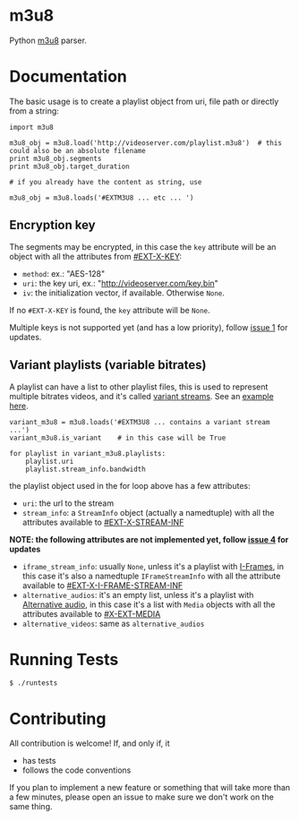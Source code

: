 m3u8
====

Python [m3u8](http://tools.ietf.org/html/draft-pantos-http-live-streaming-08) parser.

# Documentation

The basic usage is to create a playlist object from uri, file path or directly from a string:

    import m3u8
  
    m3u8_obj = m3u8.load('http://videoserver.com/playlist.m3u8')  # this could also be an absolute filename
    print m3u8_obj.segments
    print m3u8_obj.target_duration
  
    # if you already have the content as string, use
  
    m3u8_obj = m3u8.loads('#EXTM3U8 ... etc ... ')

## Encryption key

The segments may be encrypted, in this case the `key` attribute will be an object with all the attributes from
[#EXT-X-KEY](http://tools.ietf.org/html/draft-pantos-http-live-streaming-07#section-3.3.4):
- `method`: ex.: "AES-128"
- `uri`: the key uri, ex.: "http://videoserver.com/key.bin"
- `iv`: the initialization vector, if available. Otherwise `None`.

If no `#EXT-X-KEY` is found, the `key` attribute will be `None`.

Multiple keys is not supported yet (and has a low priority), follow [issue 1](https://github.com/globocom/m3u8/issues/1) for updates.

## Variant playlists (variable bitrates)

A playlist can have a list to other playlist files, this is used to represent multiple bitrates videos, and it's
called [variant streams](http://tools.ietf.org/html/draft-pantos-http-live-streaming-08#section-6.2.4). 
See an [example here](http://tools.ietf.org/html/draft-pantos-http-live-streaming-08#section-8.5).

    variant_m3u8 = m3u8.loads('#EXTM3U8 ... contains a variant stream ...')
    variant_m3u8.is_variant    # in this case will be True
    
    for playlist in variant_m3u8.playlists:
        playlist.uri
        playlist.stream_info.bandwidth

the playlist object used in the for loop above has a few attributes:

- `uri`: the url to the stream
- `stream_info`: a `StreamInfo` object (actually a namedtuple) with all the attributes available to [#EXT-X-STREAM-INF](http://tools.ietf.org/html/draft-pantos-http-live-streaming-08#section-3.4.10)

**NOTE: the following attributes are not implemented yet, follow [issue 4](https://github.com/globocom/m3u8/issues/4) for updates**

- `iframe_stream_info`: usually `None`, unless it's a playlist with [I-Frames](http://tools.ietf.org/html/draft-pantos-http-live-streaming-08#section-3.4.13),
   in this case it's also a namedtuple `IFrameStreamInfo` with all the attribute available to [#EXT-X-I-FRAME-STREAM-INF](http://tools.ietf.org/html/draft-pantos-http-live-streaming-08#section-3.4.13)
- `alternative_audios`: it's an empty list, unless it's a playlist with [Alternative audio](http://tools.ietf.org/html/draft-pantos-http-live-streaming-08#section-8.7),
   in this case it's a list with `Media` objects with all the attributes available to [#X-EXT-MEDIA](http://tools.ietf.org/html/draft-pantos-http-live-streaming-08#section-3.4.9)
- `alternative_videos`: same as `alternative_audios`


# Running Tests

    $ ./runtests

# Contributing

All contribution is welcome! If, and only if, it

- has tests
- follows the code conventions

If you plan to implement a new feature or something that will take more than
a few minutes, please open an issue to make sure we don't work on the same thing.
